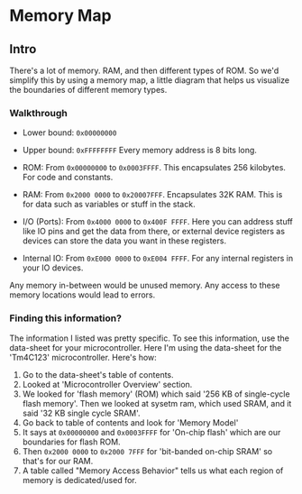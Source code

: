 # Memory Map

## Intro
There's a lot of memory. RAM, and then different types of ROM. So we'd simplify this by using a memory map, a little diagram that helps us visualize the boundaries of different memory types.


### Walkthrough
- Lower bound: `0x00000000`
- Upper bound: `0xFFFFFFFF`
Every memory address is 8 bits long.


- ROM: From `0x00000000` to `0x0003FFFF`. This encapsulates 256 kilobytes. For code and constants.
- RAM: From `0x2000 0000` to `0x20007FFF`. Encapsulates 32K RAM. This is for data such as variables or stuff in the stack.
- I/O (Ports): From `0x4000 0000` to `0x400F FFFF`. Here you can address stuff like IO pins and get the data from there, or external device registers as devices can store the data you want in these registers.
- Internal IO: From `0xE000 0000` to `0xE004 FFFF`. For any internal registers in your IO devices. 

Any memory in-between would be unused memory. Any access to these memory locations would lead to errors.

### Finding this information?
The information I listed was pretty specific. To see this information, use the data-sheet for your microcontroller. Here I'm using the data-sheet for the 'Tm4C123' microcontroller. Here's how: 
1. Go to the data-sheet's table of contents.
2. Looked at 'Microcontroller Overview' section. 
3. We looked for 'flash memory' (ROM) which said '256 KB of single-cycle flash memory'. Then we looked at sysetm ram, which used SRAM, and it said '32 KB single cycle SRAM'. 
4. Go back to table of contents and look for 'Memory Model'
5. It says at `0x00000000` and `0x0003FFFF` for 'On-chip flash' which are our boundaries for flash ROM.
6. Then `0x2000 0000` to `0x2000 7FFF` for 'bit-banded on-chip SRAM' so that's for our RAM.
7. A table called "Memory Access Behavior" tells us what each region of memory is dedicated/used for.